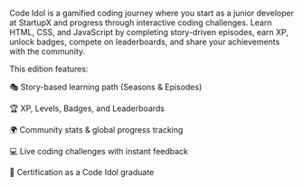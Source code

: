 Code Idol is a gamified coding journey where you start as a junior developer at StartupX and progress through interactive coding challenges.
 Learn HTML, CSS, and JavaScript by completing story-driven episodes, earn XP, unlock badges, compete on leaderboards, and share your achievements with the community.

This edition features:

🎭 Story-based learning path (Seasons & Episodes)

🏆 XP, Levels, Badges, and Leaderboards

🌍 Community stats & global progress tracking

💻 Live coding challenges with instant feedback

📜 Certification as a Code Idol graduate
